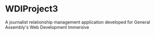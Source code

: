 WDIProject3
===========

A journalist relationship management application developed for General Assembly's Web Development Immersive

